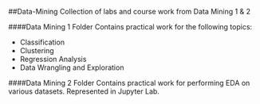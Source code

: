 ##Data-Mining
Collection of labs and course work from Data Mining 1 & 2

####Data Mining 1 Folder
Contains practical work for the following topics:

- Classification
- Clustering
- Regression Analysis
- Data Wrangling and Exploration

####Data Mining 2 Folder
Contains practical work for performing EDA on various datasets. Represented in Jupyter Lab.
